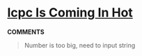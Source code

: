 # [Icpc Is Coming In Hot](https://toph.co/p/icpc-is-coming-in-hot)
__COMMENTS__
> Number is too big, need to input string 